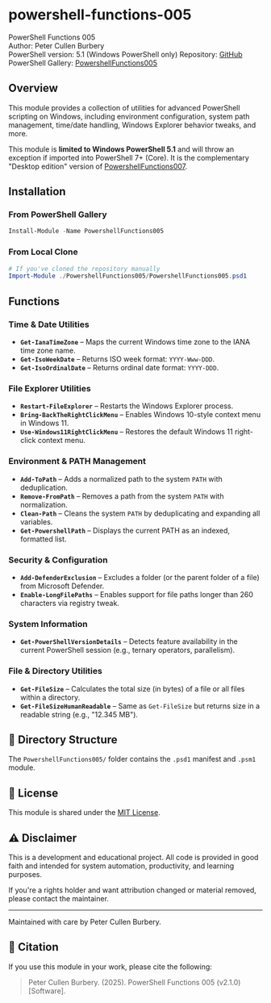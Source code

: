 # powershell-functions-005

PowerShell Functions 005  
Author: Peter Cullen Burbery  
PowerShell version: 5.1 (Windows PowerShell only) 
Repository: [GitHub](https://github.com/PeterCullenBurbery/powershell-functions-005)  
PowerShell Gallery: [PowershellFunctions005](https://www.powershellgallery.com/packages/PowershellFunctions005)
## Overview

This module provides a collection of utilities for advanced PowerShell scripting on Windows, including environment configuration, system path management, time/date handling, Windows Explorer behavior tweaks, and more.

This module is **limited to Windows PowerShell 5.1** and will throw an exception if imported into PowerShell 7+ (Core). It is the complementary "Desktop edition" version of [PowershellFunctions007](https://github.com/PeterCullenBurbery/powershell-functions-007).

## Installation

### From PowerShell Gallery

```powershell
Install-Module -Name PowershellFunctions005
```

### From Local Clone

```powershell
# If you've cloned the repository manually
Import-Module ./PowershellFunctions005/PowershellFunctions005.psd1
```

## Functions

### Time & Date Utilities
- **`Get-IanaTimeZone`** – Maps the current Windows time zone to the IANA time zone name.
- **`Get-IsoWeekDate`** – Returns ISO week format: `YYYY-Www-DDD`.
- **`Get-IsoOrdinalDate`** – Returns ordinal date format: `YYYY-DDD`.

### File Explorer Utilities
- **`Restart-FileExplorer`** – Restarts the Windows Explorer process.
- **`Bring-BackTheRightClickMenu`** – Enables Windows 10-style context menu in Windows 11.
- **`Use-Windows11RightClickMenu`** – Restores the default Windows 11 right-click context menu.

### Environment & PATH Management
- **`Add-ToPath`** – Adds a normalized path to the system `PATH` with deduplication.
- **`Remove-FromPath`** – Removes a path from the system `PATH` with normalization.
- **`Clean-Path`** – Cleans the system `PATH` by deduplicating and expanding all variables.
- **`Get-PowershellPath`** – Displays the current PATH as an indexed, formatted list.

### Security & Configuration
- **`Add-DefenderExclusion`** – Excludes a folder (or the parent folder of a file) from Microsoft Defender.
- **`Enable-LongFilePaths`** – Enables support for file paths longer than 260 characters via registry tweak.

### System Information
- **`Get-PowerShellVersionDetails`** – Detects feature availability in the current PowerShell session (e.g., ternary operators, parallelism).

### File & Directory Utilities
- **`Get-FileSize`** – Calculates the total size (in bytes) of a file or all files within a directory.
- **`Get-FileSizeHumanReadable`** – Same as `Get-FileSize` but returns size in a readable string (e.g., "12.345 MB").

## 📁 Directory Structure

The `PowershellFunctions005/` folder contains the `.psd1` manifest and `.psm1` module.

## 📄 License

This module is shared under the [MIT License](https://opensource.org/licenses/MIT).

## ⚠️ Disclaimer

This is a development and educational project. All code is provided in good faith and intended for system automation, productivity, and learning purposes.

If you're a rights holder and want attribution changed or material removed, please contact the maintainer.

---

Maintained with care by Peter Cullen Burbery.

## 📘 Citation

If you use this module in your work, please cite the following:

> Peter Cullen Burbery. (2025). PowerShell Functions 005 (v2.1.0) [Software].